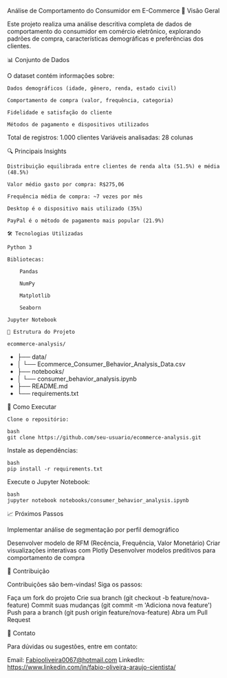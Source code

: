 Análise de Comportamento do Consumidor em E-Commerce
📌 Visão Geral

Este projeto realiza uma análise descritiva completa de dados de comportamento do consumidor em comércio eletrônico, explorando padrões de compra, características demográficas e preferências dos clientes.

📊 Conjunto de Dados

O dataset contém informações sobre:

    Dados demográficos (idade, gênero, renda, estado civil)

    Comportamento de compra (valor, frequência, categoria)

    Fidelidade e satisfação do cliente

    Métodos de pagamento e dispositivos utilizados

Total de registros: 1.000 clientes
Variáveis analisadas: 28 colunas

🔍 Principais Insights

    Distribuição equilibrada entre clientes de renda alta (51.5%) e média (48.5%)

    Valor médio gasto por compra: R$275,06

    Frequência média de compra: ~7 vezes por mês

    Desktop é o dispositivo mais utilizado (35%)

    PayPal é o método de pagamento mais popular (21.9%)

    🛠️ Tecnologias Utilizadas

    Python 3

    Bibliotecas:

        Pandas

        NumPy

        Matplotlib

        Seaborn

    Jupyter Notebook

    📂 Estrutura do Projeto

    ecommerce-analysis/
* ├── data/
* │   └── Ecommerce_Consumer_Behavior_Analysis_Data.csv
* ├── notebooks/
* │   └── consumer_behavior_analysis.ipynb
* ├── README.md
* └── requirements.txt

🚀 Como Executar

    Clone o repositório:

    bash
    git clone https://github.com/seu-usuario/ecommerce-analysis.git

  Instale as dependências:
    
    bash
    pip install -r requirements.txt

  Execute o Jupyter Notebook:
    
    bash
    jupyter notebook notebooks/consumer_behavior_analysis.ipynb

  📈 Próximos Passos

   Implementar análise de segmentação por perfil demográfico

  Desenvolver modelo de RFM (Recência, Frequência, Valor Monetário)
  Criar visualizações interativas com Plotly
   Desenvolver modelos preditivos para comportamento de compra


   🤝 Contribuição

Contribuições são bem-vindas! Siga os passos:

  Faça um fork do projeto
  Crie sua branch (git checkout -b feature/nova-feature)
  Commit suas mudanças (git commit -m 'Adiciona nova feature')
  Push para a branch (git push origin feature/nova-feature)
  Abra um Pull Request

 📧 Contato

Para dúvidas ou sugestões, entre em contato:

  Email: Fabiooliveira0067@hotmail.com
  LinkedIn: https://www.linkedin.com/in/fabio-oliveira-araujo-cientista/

